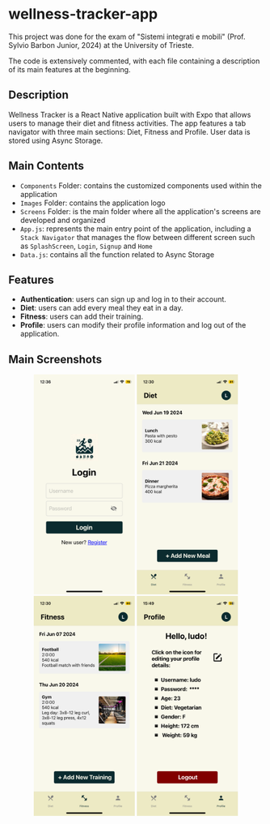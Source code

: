 # wellness-tracker-app 

This project was done for the exam of "Sistemi integrati e mobili" (Prof. Sylvio Barbon Junior, 2024) at the University of Trieste.

The code is extensively commented, with each file containing a description of its main features at the beginning.


## Description 

Wellness Tracker is a React Native application built with Expo that allows users to manage their diet and fitness activities. The app features a tab navigator with three main sections: Diet, Fitness and Profile. User data is stored using Async Storage. 


## Main Contents

- `Components` Folder: contains the customized components used within the application
- `Images` Folder: contains the application logo
- `Screens` Folder: is the main folder where all the application's screens are developed and organized
- `App.js`: represents the main entry point of the application, including a `Stack Navigator` that manages the flow between different screen such as `SplashScreen`, `Login`, `Signup` and `Home` 
- `Data.js`: contains all the function related to Async Storage


## Features

- **Authentication**: users can sign up and log in to their account.
- **Diet**: users can add every meal they eat in a day.
- **Fitness**: users can add their training.
- **Profile**: users can modify their profile information and log out of the application.


## Main Screenshots

<p align="center">
  <img src="./assets/LoginScreenScreenshot.png" alt="Login Screen" width="200"/>
  <img src="./assets/DietScreenScreenshot.png" alt="Diet Tab" width="200"/>
  <img src="./assets/FitnessScreenScreenshot.png" alt="Fitness Tab" width="200"/>
  <img src="./assets/ProfileScreenScreenshot.png" alt="Profile Tab" width="200"/>
</p>







